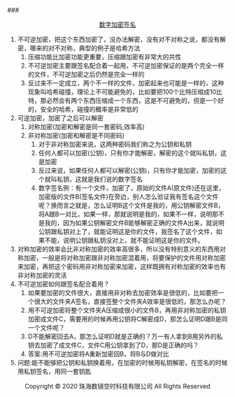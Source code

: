 ###<center>[数字加密签名](http://www.ruanyifeng.com/blog/2013/06/rsa_algorithm_part_one.html)</center>
1. 不可逆加密，把这个东西加密了，没办法解密，没有对不对称之说，都没有解密，哪来的对不对称，典型的例子是哈希方法
    1. 压缩功能比加密功能更重要，压缩跟加密有非常大的共性
    2. 不可逆加密主要跟签名配合着一起用，不可逆加密保证的是两个完全一样的文件，不可逆加密之后仍然是完全一样的
    3. 反过来不一定成立，两个不一样的文件，加密起来也可能是一样的，这种现象叫哈希碰撞，理论上不可能避免的，比如要把100个比特压缩成10比特，那必然会有两个东西压缩成一个东西，这是不可避免的，但是一个好的，安全的哈希，碰撞的概率是非常低的
2. 可逆加密，加密了之后可以解密
    1. 对称加密(加密和解密是同一套密码,效率高)
    2. 非对称加密(加密和解密是不同密码)
        1. 对于非对称加密来说，这两种密码我们称之为公钥和私钥
        2. 任何人都可以加密(公钥)，只有你才能解密，解密的这个就叫私钥，这是加密
        3. 反过来说，如果任何人都可以解密(公钥)，只有你才能加密，加密的这个就叫私钥，这就是我们说的数字签名
        4. 数字签名例：有一个文件，加密了，原始的文件A(原文件)还在这里，加密版的文件B(签名文件)在旁边，别人怎么验证我有签名这个文件呢？换而言之就是，怎么证明B这个文件是我的，用公钥解密文件B，将A跟B一对比，如果一样，那就说明是我的，如果不一样，说明那不是我的，因为如果公钥解密文件B能够解密正确的文件A出来，就说明公钥跟私钥对上了，就能证明这是你的文件，我签名了这个文件，如果不能，说明公钥跟私钥没对上，就不能证明这是你的文件。
3. 对称加密的效率会比非对称加密的效率高很多，所以没有特别意义的东西用对称加密，一般是将对称加密跟非对称加密混着用，将要保护的文件用对称加密来加密，再把这个密码用非对称加密来加密，这样既拥有对称加密的效率也有非对称加密的灵活
4. 不可逆加密如何跟签名配合着用？
    1. 如果要加密的文件很大，直接用非对称去加密效率是很低的，比如要把一个很大的文件夹A签名，直接签整个文件夹A效率是很低的，那怎么办呢？
    2. 用不可逆加密将整个文件夹A压缩成很小的文件B，再用非对称加密的私钥加密成文件C，需要用的时候再用公钥将C解密成D，那怎么证明D跟B是同一个文件呢？
    3. D不能解密回去A，那怎么证明D就是正确的？万一有人拿到B用另外的私钥去加密了成文件C，文件C用公钥拿到了D，那D是正确的吗？
    4. 答案:用不可逆加密将A重新加密回B，将B与D做对比
5. 问题:能不能够把公钥和私钥换着用，在加密的时候用私钥解密，在签名的时候用私钥签名，用同一套钥匙
<center> Copyright © 2020 珠海数镜空时科技有限公司 All Rights Reserved</center>